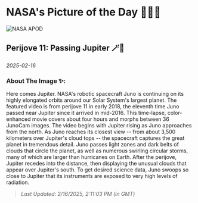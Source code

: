 
# NASA's Picture of the Day 🧑‍🚀💫

  ![NASA APOD](undefined)
  
  ## Perijove 11: Passing Jupiter 🪄🌌
  
  _2025-02-16_
  
  ### About The Image ✨: 
  
  Here comes Jupiter. NASA's robotic spacecraft Juno is continuing on its highly elongated orbits around our Solar System's largest planet.  The featured video is from perijove 11 in early 2018, the eleventh time Juno passed near Jupiter since it arrived in mid-2016.  This time-lapse, color-enhanced movie covers about four hours and morphs between 36 JunoCam images. The video begins with Jupiter rising as Juno approaches from the north. As Juno reaches its closest view -- from about 3,500 kilometers over Jupiter's cloud tops -- the spacecraft captures the great planet in tremendous detail. Juno passes light zones and dark belts of clouds that circle the planet, as well as numerous swirling circular storms, many of which are larger than hurricanes on Earth.  After the perijove, Jupiter recedes into the distance, then displaying the unusual clouds that appear over Jupiter's south.  To get desired science data, Juno swoops so close to Jupiter that its instruments are exposed to very high levels of radiation.
  
  
  
  > _Last Updated: 2/16/2025, 2:11:03 PM (in GMT)_
  